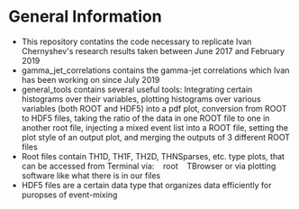 # General Information
- This repository contatins the code necessary to replicate Ivan Chernyshev's research results taken between June 2017 and February 2019
- gamma_jet_correlations contains the gamma-jet correlations which Ivan has been working on since July 2019
- general_tools contains several useful tools: Integrating certain histograms over their variables, plotting histograms over various variables (both ROOT and HDF5) into a pdf plot, conversion from ROOT to HDF5 files, taking the ratio of the data in one ROOT file to one in another root file, injecting a mixed event list into a ROOT file, setting the plot style of an output plot, and merging the outputs of 3 different ROOT files
- Root files contain TH1D, TH1F, TH2D, THNSparses, etc. type plots, that can be accessed from Terminal via:
&nbsp;&nbsp; root
&nbsp;&nbsp; TBrowser <insert a random name for the TBrowser object that will display the plots>
or via plotting software like what there is in our files
- HDF5 files are a certain data type that organizes data efficiently for puropses of event-mixing

